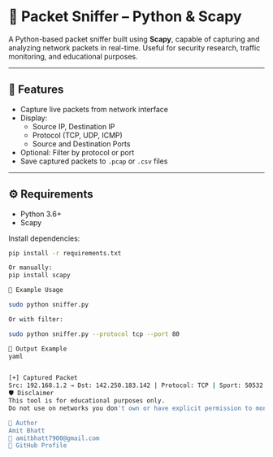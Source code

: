 # 📡 Packet Sniffer – Python & Scapy

A Python-based packet sniffer built using **Scapy**, capable of capturing and analyzing network packets in real-time. Useful for security research, traffic monitoring, and educational purposes.

---

## 🚀 Features

- Capture live packets from network interface
- Display:
  - Source IP, Destination IP
  - Protocol (TCP, UDP, ICMP)
  - Source and Destination Ports
- Optional: Filter by protocol or port
- Save captured packets to `.pcap` or `.csv` files

---

## ⚙️ Requirements

- Python 3.6+
- Scapy

Install dependencies:

```bash
pip install -r requirements.txt

Or manually:
pip install scapy

🧪 Example Usage

sudo python sniffer.py

Or with filter:

sudo python sniffer.py --protocol tcp --port 80

📂 Output Example
yaml


[+] Captured Packet
Src: 192.168.1.2 → Dst: 142.250.183.142 | Protocol: TCP | Sport: 50532 → Dport: 443
🛡️ Disclaimer
This tool is for educational purposes only.
Do not use on networks you don't own or have explicit permission to monitor.

👤 Author
Amit Bhatt
📧 amitbhatt7900@gmail.com
🔗 GitHub Profile
